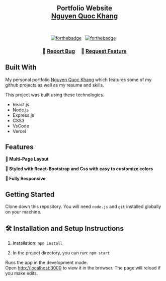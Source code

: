 <h2 align="center">
  Portfolio Website<br/>
  <a href="https://nqk0605-portfolio.vercel.app/" target="_blank">Nguyen Quoc Khang</a>
</h2>
<br/>

<center>

[![forthebadge](https://forthebadge.com/images/badges/made-with-javascript.svg)](https://forthebadge.com) &nbsp;
[![forthebadge](https://forthebadge.com/images/badges/open-source.svg)](https://forthebadge.com) &nbsp;

</center>

<h3 align="center">
    🔹
    <a href="https://github.com/nqk0605/Portfolio/issues">Report Bug</a> &nbsp; &nbsp;
    🔹
    <a href="https://github.com/nqk0605/Portfolio/issues">Request Feature</a>
</h3>

## Built With

My personal portfolio <a href="https://nqk0605-portfolio.vercel.app/" target="_blank">Nguyen Quoc Khang</a> which features some of my github projects as well as my resume and skills.<br/>

This project was built using these technologies.

- React.js
- Node.js
- Express.js
- CSS3
- VsCode
- Vercel

## Features

**📖 Multi-Page Layout**

**🎨 Styled with React-Bootstrap and Css with easy to customize colors**

**📱 Fully Responsive**

## Getting Started

Clone down this repository. You will need `node.js` and `git` installed globally on your machine.

## 🛠 Installation and Setup Instructions

1. Installation: `npm install`

2. In the project directory, you can run: `npm start`

Runs the app in the development mode.\
Open [http://localhost:3000](http://localhost:3000) to view it in the browser.
The page will reload if you make edits.
